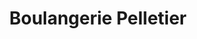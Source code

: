 ---
title: "Boulangerie Pelletier"
url: /walincourt-selvigny/boulangerie-pelletier/
shop: boulangerie
---